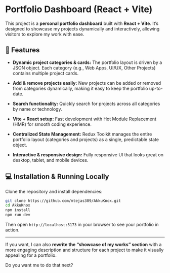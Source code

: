 # Portfolio Dashboard (React + Vite)

This project is a **personal portfolio dashboard** built with **React + Vite**.
It’s designed to showcase my projects dynamically and interactively, allowing visitors to explore my work with ease.

## 🚀 Features

* **Dynamic project categories & cards:**
  The portfolio layout is driven by a JSON object.
  Each category (e.g., Web Apps, UI/UX, Other Projects) contains multiple project cards.

* **Add & remove projects easily:**
  New projects can be added or removed from categories dynamically, making it easy to keep the portfolio up-to-date.

* **Search functionality:**
  Quickly search for projects across all categories by name or technology.

* **Vite + React setup:**
  Fast development with Hot Module Replacement (HMR) for smooth coding experience.

* **Centralized State Management:**
  Redux Toolkit manages the entire portfolio layout (categories and projects) as a single, predictable state object.

* **Interactive & responsive design:**
  Fully responsive UI that looks great on desktop, tablet, and mobile devices.

## 💻 Installation & Running Locally

Clone the repository and install dependencies:

```bash
git clone https://github.com/mtejas309/AkkuKnox.git
cd AkkuKnox
npm install
npm run dev
```

Then open `http://localhost:5173` in your browser to see your portfolio in action.

---

If you want, I can also **rewrite the “showcase of my works” section** with a more engaging description and structure for each project to make it visually appealing for a portfolio.

Do you want me to do that next?
